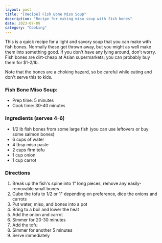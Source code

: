 ```yaml
---
layout: post
title: "[Recipe] Fish Bone Miso Soup"
description: "Recipe for making miso soup with fish bones"
date: 2023-07-09
category: "Cooking"
---
```


This is a quick recipe for a light and savory soup that you can make with fish bones. Normally these get thrown away, but you might as well make them into something good. If you don't have any lying around, don't worry. Fish bones are dirt-cheap at Asian supermarkets; you can probably buy them for $1-2/lb.

Note that the bones are a choking hazard, so be careful while eating and don't serve this to kids.

<!-- more -->

### Fish Bone Miso Soup:
- Prep time: 5 minutes
- Cook time: 30-40 minutes

### Ingredients (serves 4-6)
- 1/2 lb fish bones from some large fish (you can use leftovers or buy some salmon bones)
- 6 cups of water
- 4 tbsp miso paste
- 2 cups firm tofu
- 1 cup onion
- 1 cup carrot

### Directions
1. Break up the fish's spine into 1" long pieces, remove any easily-removable small bones
2. Cube the tofu to 1/2 or 1" depending on preference, dice the onions and carrots
3. Put water, miso, and bones into a pot
4. Bring to a boil and lower the heat
5. Add the onion and carrot
6. Simmer for 20-30 minutes
7. Add the tofu
8. Simmer for another 5 minutes
9. Serve immediately



